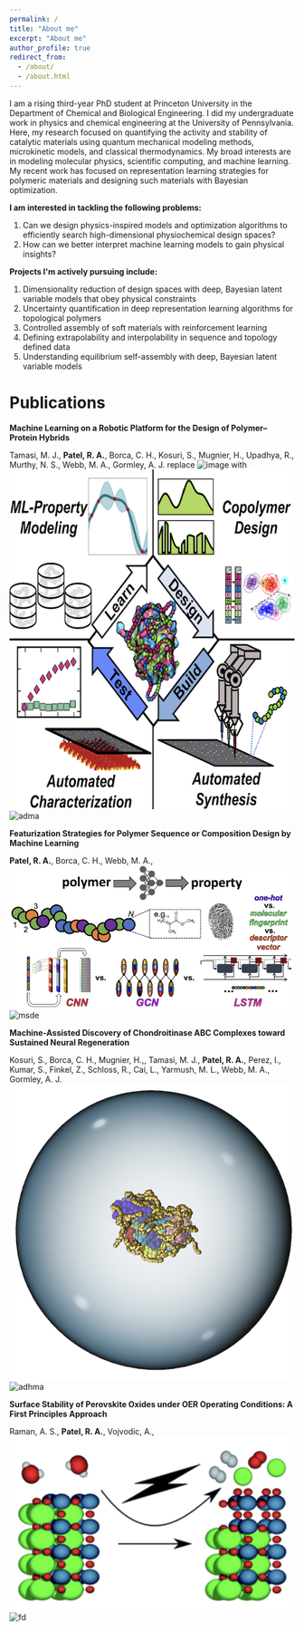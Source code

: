 ```yaml
---
permalink: /
title: "About me"
excerpt: "About me"
author_profile: true
redirect_from: 
  - /about/
  - /about.html
---
```

I am a rising third-year PhD student at Princeton University in the Department of Chemical and Biological Engineering. I did my undergraduate work in physics and chemical engineering at the University of Pennsylvania. Here, my research focused on quantifying the activity and stability of catalytic materials using quantum mechanical modeling methods, microkinetic models, and classical thermodynamics. My broad interests are in modeling molecular physics, scientific computing, and machine learning. My recent work has focused on representation learning strategies for polymeric materials and designing such materials with Bayesian optimization. 

**I am interested in tackling the following problems:**

1. Can we design physics-inspired models and optimization algorithms to efficiently search high-dimensional physiochemical design spaces?
2. How can we better interpret machine learning models to gain physical insights? 

**Projects I'm actively pursuing include:**

1. Dimensionality reduction of design spaces with deep, Bayesian latent variable models that obey physical constraints
2. Uncertainty quantification in deep representation learning algorithms for topological polymers
3. Controlled assembly of soft materials with reinforcement learning
4. Defining extrapolability and interpolability in sequence and topology defined data
5. Understanding equilibrium self-assembly with deep, Bayesian latent variable models 

Publications
======

**Machine Learning on a Robotic Platform for the Design of Polymer–Protein Hybrids**

Tamasi, M. J., **Patel, R. A.**, Borca, C. H., Kosuri, S., Mugnier, H., Upadhya, R., Murthy, N. S., Webb, M. A., Gormley, A. J.
replace ![image](https://your-image-url.type) with <img src="/images/3_enzyme.png" height="600">
![adma](https://onlinelibrary.wiley.com/doi/10.1002/adma.202201809?af=R)

**Featurization Strategies for Polymer Sequence or Composition Design by Machine Learning**

**Patel, R. A.**, Borca, C. H., Webb, M. A., 
![feature](/images/Featurization.png)
![msde](https://pubs.rsc.org/en/content/articlelanding/2022/me/d1me00160d)

**Machine‐Assisted Discovery of Chondroitinase ABC Complexes toward Sustained Neural Regeneration**

Kosuri, S., Borca, C. H., Mugnier, H.,, Tamasi, M. J., **Patel, R. A.**, Perez, I., Kumar, S., Finkel, Z., Schloss, R., Cai, L., Yarmush, M. L., Webb, M. A., Gormley, A. J.
![chabc](/images/chabc.png)
![adhma](https://onlinelibrary.wiley.com/doi/full/10.1002/adhm.202102101)

**Surface Stability of Perovskite Oxides under OER Operating Conditions: A First Principles Approach**

Raman, A. S., **Patel, R. A.**, Vojvodic, A., 
![catalysis](/images/faraday_discuss.png)
![fd](https://pubs.rsc.org/en/content/articlelanding/2021/FD/C9FD00146H)
